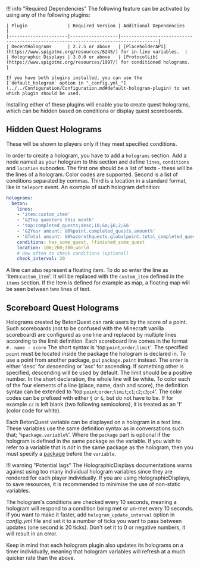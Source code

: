 ---
---

!!! info "Required Dependencies"
    The following feature can be activated by using any of the following plugins:
    
    | Plugin               | Required Version | Additional Dependencies                                                            |
    |----------------------|------------------|------------------------------------------------------------------------------------|
    | DecentHolograms      | 2.7.5 or above   | [PlaceholderAPI](https://www.spigotmc.org/resources/6245/) for in-line variables.  |
    | Holographic Displays | 3.0.0 or above   | [ProtocolLib](https://www.spigotmc.org/resources/1997/) for conditioned holograms. | 
    
    If you have both plugins installed, you can use the [`default_hologram` option in "_config.yml_"](../../Configuration/Configuration.md#default-hologram-plugin) to set which plugin should be used.

Installing either of these plugins will enable you to create quest holograms, which can be hidden based on conditions or display quest scoreboards.
 
## Hidden Quest Holograms
These will be shown to players only if they meet specified conditions.

In order to create a hologram, you have to add a `holograms` section. Add a node named as your hologram to this section
and define `lines`, `conditions` and `location` subnodes. The first one should be a list of texts - these will be the lines
of a hologram. Color codes are supported. Second is a list of conditions separated by commas. Third is a location in a standard
format, like in `teleport` event. An example of such hologram definition:

```YAML
holograms:
  beton:
    lines:
    - 'item:custom_item'
    - '&2Top questers this month'
    - 'top:completed_quests;desc;10;&a;§6;2;&6'
    - '&2Your amount: &6%point.completed_quests.amount%'
    - '&Total amount: &6%azerothquests.globalpoint.total_completed_quests.amount%'
    conditions: has_some_quest, !finished_some_quest    
    location: 100;200;300;world
    # How often to check conditions (optional)
    check_interval: 20
```

A line can also represent a floating item. To do so enter the line as 'item:`custom_item`'. It will be replaced with the
`custom_item` defined in the `items` section. If the Item is defined for example as map, a floating map will be seen between two lines of text.

## Scoreboard Quest Holograms
Holograms created by BetonQuest can rank users by the score of a point. Such scoreboards (not to be confused with the
Minecraft vanilla scoreboard) are configured as one line and replaced by multiple lines according to the limit definition.
Each scoreboard line comes in the format `#. name - score` The short syntax is 'top:`point`;`order`;`limit`'. The specified
`point` must be located inside the package the hologram is declared in. To use a point from another package, put `package.point`
instead. The `order` is either 'desc' for descending or 'asc' for ascending. If something other is specified, descending will
be used by default. The limit should be a positive number. In the short declaration, the whole line will be white. To color
each of the four elements of a line (place, name, dash and score), the definition syntax can be extended to
'top:`point`;`order`;`limit`;`c1`;`c2`;`c3`;`c4`'. The color codes can be prefixed with either `§` or `&`, but do not have
to be. If for example `c2` is left blank (two following semicolons), it is treated as an 'f' (color code for white).

Each BetonQuest variable can be displayed on a hologram in a text line. These variables use the same definition syntax as
in conversations such that; '`%package.variable%`'. Where the `package` part is optional if the hologram is defined in the
same package as the variable. If you wish to refer to a variable that is *not* in the same package as the hologram, then you
must specify a [package](../../Scripting/Packages-&-Templates.md) before the `variable`.

!!! warning "Potential lags"
    The HolographicDisplays documentations warns against using too many individual hologram variables since they are rendered
    for each player individually. If you are using HolographicDisplays, to save resources, it is recommended to minimise the use of non-static variables.

The hologram's conditions are checked every 10 seconds, meaning a hologram will respond to a condition being met or un-met
every 10 seconds. If you want to make it faster, add `hologram_update_interval` option in _config.yml_ file and set it to a
number of ticks you want to pass between updates (one second is 20 ticks). Don't set it to 0 or negative numbers, it will result in an error.

Keep in mind that each hologram plugin also updates its holograms on a timer individually, meaning that hologram variables will refresh at a much quicker rate than the above.

